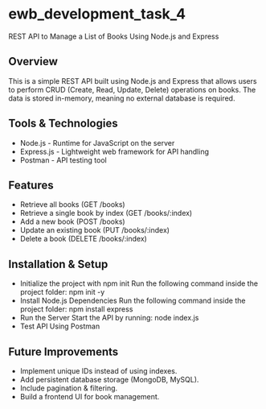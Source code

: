 # ewb_development_task_4
 REST API to Manage a List of Books Using Node.js and Express
## Overview
This is a simple REST API built using Node.js and Express that allows users to perform CRUD (Create, Read, Update, Delete) operations on books. The data is stored in-memory, meaning no external database is required.

## Tools & Technologies 
- Node.js - Runtime for JavaScript on the server
- Express.js - Lightweight web framework for API handling
- Postman - API testing tool

## Features
- Retrieve all books (GET /books)
- Retrieve a single book by index (GET /books/:index)
- Add a new book (POST /books)
- Update an existing book (PUT /books/:index)
- Delete a book (DELETE /books/:index)

## Installation & Setup
- Initialize the project with npm init
Run the following command inside the project folder:
npm init -y
- Install Node.js Dependencies
Run the following command inside the project folder:
npm install express
- Run the Server
Start the API by running:
node index.js
- Test API Using Postman

## Future Improvements
- Implement unique IDs instead of using indexes.
- Add persistent database storage (MongoDB, MySQL).
- Include pagination & filtering.
- Build a frontend UI for book management.
